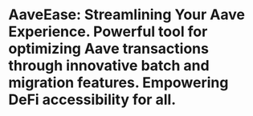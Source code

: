 # AaveEase: Streamlining Your Aave Experience. Powerful tool for optimizing Aave transactions through innovative batch and migration features. Empowering DeFi accessibility for all.
